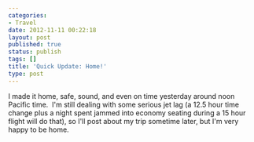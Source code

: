 ```yaml
---
categories:
- Travel
date: 2012-11-11 00:22:18
layout: post
published: true
status: publish
tags: []
title: 'Quick Update: Home!'
type: post
---
```


I made it home, safe, sound, and even on time yesterday around noon Pacific
time.  I'm still dealing with some serious jet lag (a 12.5 hour time change
plus a night spent jammed into economy seating during a 15 hour flight will do
that), so I'll post about my trip sometime later, but I'm very happy to be
home.